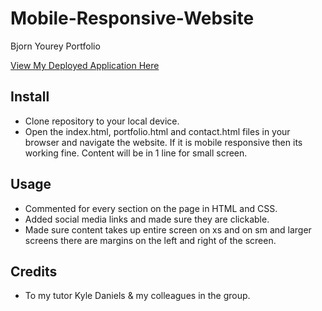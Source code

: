 # Mobile-Responsive-Website
Bjorn Yourey Portfolio

<a href ="https://byourey.github.io/Mobile-Responsive-Website/">View My Deployed Application Here</a>

## Install
* Clone repository to your local device.
* Open the index.html, portfolio.html and contact.html files in your browser and navigate the website. If it is mobile responsive then its working fine. Content will be in 1 line for small screen.

## Usage
* Commented for every section on the page in HTML and CSS.
* Added social media links and made sure they are clickable.
* Made sure content takes up entire screen on xs and on sm and larger screens there are margins on the left and right of the screen.

## Credits
* To my tutor Kyle Daniels & my colleagues in the group.

